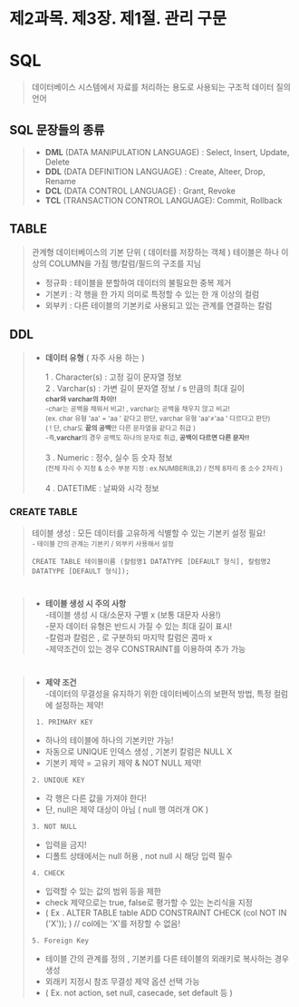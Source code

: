 # 제2과목. 제3장. 제1절. 관리 구문

#  SQL
> 데이터베이스 시스템에서 자료를 처리하는 용도로 사용되는 구조적 데이터 질의 언어


## SQL 문장들의 종류
>  * **DML** (DATA MANIPULATION LANGUAGE) : Select, Insert, Update, Delete
> * **DDL** (DATA DEFINITION LANGUAGE) : Create, Alteer, Drop, Rename
> * **DCL** (DATA CONTROL LANGUAGE) : Grant, Revoke
> * **TCL** (TRANSACTION CONTROL LANGUAGE): Commit, Rollback


## TABLE
> 관계형 데이터베이스의 기본 단위 ( 데이터를 저장하는 객체 )
> 테이블은 하나 이상의 COLUMN을 가짐
> 행/칼럼/필드의 구조를 지님
>
> + 정규화  : 테이블을 분할하여 데이터의 불필요한 중복 제거
> + 기본키 : 각 행을 한 가지 의미로 특정할 수 있는 한 개 이상의 컬럼
> + 외부키 : 다른 테이블의 기본키로 사용되고 있는 관계를 연결하는 칼럼


## DDL
> * **데이터 유형** ( 자주 사용 하는 )  
>
>   1 . Character(s) :  고정 길이 문자열 정보  
>   2 . Varchar(s) : 가변 길이 문자열 정보 / s 만큼의 최대 길이 <br/>
>    <sub> **char와 varchar의 차이!!** <br/>
     -char는 공백을 채워서 비교! , varchar는 공백을 채우지 않고 비교!<br/>
     (ex. char 유형 'aa' = 'aa ' 같다고 판단, varchar 유형 'aa'≠'aa   ' 다르다고 판단)<br/>
     ( ! 단, char도 **끝의 공백**만 다른 문자열을 같다고 취급 )<br/>
     -즉,**varchar**의 경우 공백도 하나의 문자로 취급, **공백이 다르면 다른 문자!!**  </sub><br/><br/>
>   3 . Numeric : 정수, 실수 등 숫자 정보<br/>
      <sub>(전체 자리 수 지정 & 소수 부분 지정 : ex.NUMBER(8,2) / 전체 8자리 중 소수 2자리 ) </sub><br/><br/>
>   4 . DATETIME : 날짜와 시각 정보<br/>



### **CREATE TABLE**
> 테이블 생성 : 모든 데이터를 고유하게 식별할 수 있는 기본키 설정 필요!<br/>
> <sub> - 테이블 간의 관계는 기본키 / 외부키 사용해서 설정 </sub><br/>
> ```
> CREATE TABLE 테이블이름 (칼럼명1 DATATYPE [DEFAULT 형식], 칼럼명2 DATATYPE [DEFAULT 형식]);
>```  
#  
>* **테이블 생성 시 주의 사항**<br/>
> -테이블 생성 시 대/소문자 구별 x (보통 대문자 사용!)<br/>
> -문자 데이터 유형은 반드시 가질 수 있는 최대 길이 표시!<br/>
> -칼럼과 칼럼은 , 로 구분하되 마지막 칼럼은 콤마 x<br/>
> -제약조건이 있는 경우 CONSTRAINT를 이용하여 추가 가능  <br/>
>  
#
> + **제약 조건**<br/>
> -데이터의 무결성을 유지하기 위한 데이터베이스의 보편적 방법, 특정 컬럼에 설정하는 제약!  <br/>
>
> ``` 1. PRIMARY KEY```<br/>
> <sub>
> - 하나의 테이블에 하나의 기본키만 가능!<br/>
> - 자동으로 UNIQUE 인덱스 생성 , 기본키 칼럼은 NULL X<br/>
> - 기본키 제약 = 고유키 제약 & NOT NULL 제약! </sub>
>
> ``` 2. UNIQUE KEY ``` <br/>
> <sub>
> - 각 행은 다른 값을 가져야 한다!<br/>
> - 단, null은 제약 대상이 아님 ( null 행 여러개 OK )<br/>
> </sub>
>
> ``` 3. NOT NULL ```<br/>
> <sub>
> - 입력을 금지!<br/>
> - 디폴트 상태에서는 null 허용 , not null 시 해당 입력 필수  </sub>
>
> ``` 4. CHECK ```<br/>
> <sub>
> - 입력할 수 있는 값의 범위 등을 제한 <br/>
> - check 제약으로는 true, false로 평가할 수 있는 논리식을 지정<br/>
> - ( Ex . ALTER TABLE table ADD CONSTRAINT CHECK (col NOT IN ('X')); ) // col에는 'X'를 저장할 수 없음!<br/>
> </sub>
>
> ``` 5. Foreign Key ```
><sub>
> - 테이블 간의 관계를 정의 , 기본키를 다른 테이블의 외래키로 복사하는 경우 생성<br/>
> - 외래키 지정시 참조 무결성 제약 옵션 선택 가능<br/>
> - ( Ex. not action, set null, casecade, set default 등 ) </sub>
>  
